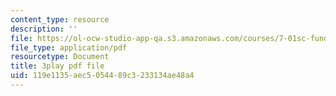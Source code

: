 ```yaml
---
content_type: resource
description: ''
file: https://ol-ocw-studio-app-qa.s3.amazonaws.com/courses/7-01sc-fundamentals-of-biology-fall-2011/119e1135aec5054489c3233134ae48a4_YnF1b_Kqf88.pdf
file_type: application/pdf
resourcetype: Document
title: 3play pdf file
uid: 119e1135-aec5-0544-89c3-233134ae48a4
---
```

